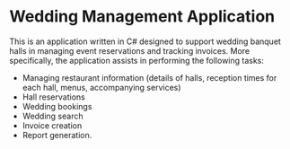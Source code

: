 # Wedding Management Application
This is an application written in C# designed to support wedding banquet halls in managing event reservations and tracking invoices.
More specifically, the application assists in performing the following tasks: 
* Managing restaurant information (details of halls, reception times for each hall, menus, accompanying services)
* Hall reservations
* Wedding bookings
* Wedding search
* Invoice creation
* Report generation.
